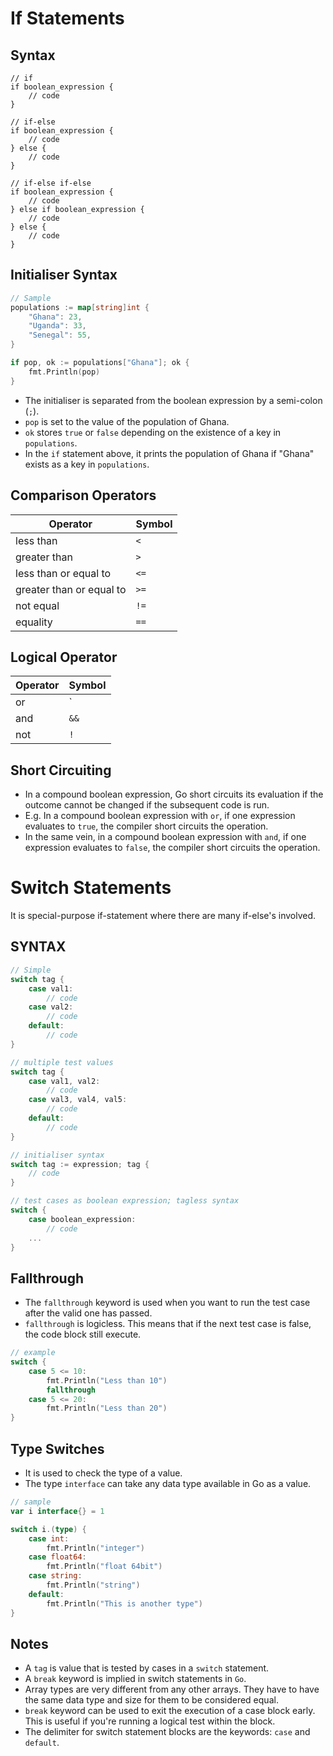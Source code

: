# If Statements

## Syntax

```ga
// if
if boolean_expression {
    // code
}

// if-else
if boolean_expression {
    // code
} else {
    // code
}

// if-else if-else
if boolean_expression {
    // code
} else if boolean_expression {
    // code
} else {
    // code
}
```

## Initialiser Syntax

```go
// Sample
populations := map[string]int {
    "Ghana": 23,
    "Uganda": 33,
    "Senegal": 55,
}

if pop, ok := populations["Ghana"]; ok {
    fmt.Println(pop)
}
```
- The initialiser is separated from the boolean expression by a semi-colon (`;`).
- `pop` is set to the value of the population of Ghana.
- `ok` stores `true` or `false` depending on the existence of a key in `populations`.
- In the `if` statement above, it prints the population of Ghana if "Ghana" exists as a key in `populations`.

## Comparison Operators

| Operator | Symbol |
| --- | --- |
| less than | `<` |
| greater than | `>` |
| less than or equal to | `<=` |
| greater than or equal to | `>=` |
| not equal | `!=` |
| equality | `==` |

## Logical Operator

| Operator | Symbol |
| --- | --- |
| or | `||` |
| and | `&&` |
| not | `!` |

## Short Circuiting

- In a compound boolean expression, Go short circuits its evaluation if the outcome cannot be changed if the subsequent code is run.
- E.g. In a compound boolean expression with `or`, if one expression evaluates to `true`, the compiler short circuits the operation.
- In the same vein, in a compound boolean expression with `and`, if one expression evaluates to `false`, the compiler short circuits the operation.

# Switch Statements

It is special-purpose if-statement where there are many if-else's involved.

## SYNTAX

```go
// Simple
switch tag {
    case val1:
        // code
    case val2:
        // code
    default:
        // code
}

// multiple test values
switch tag {
    case val1, val2:
        // code
    case val3, val4, val5:
        // code
    default:
        // code
}

// initialiser syntax
switch tag := expression; tag {
    // code
}

// test cases as boolean expression; tagless syntax
switch {
    case boolean_expression:
        // code
    ...
}
```

## Fallthrough

- The `fallthrough` keyword is used when you want to run the test case after the valid one has passed.
- `fallthrough` is logicless. This means that if the next test case is false, the code block still execute.

```go
// example
switch {
    case 5 <= 10:
        fmt.Println("Less than 10")
        fallthrough
    case 5 <= 20:
        fmt.Println("Less than 20")
}
```
## Type Switches

- It is used to check the type of a value.
- The type `interface` can take any data type available in Go as a value.

```go
// sample
var i interface{} = 1

switch i.(type) {
    case int:
        fmt.Println("integer")
    case float64:
        fmt.Println("float 64bit")
    case string:
        fmt.Println("string")
    default:
        fmt.Println("This is another type")
}
```

## Notes

- A `tag` is value that is tested by cases in a `switch` statement.
- A `break` keyword is implied in switch statements in `Go`.
- Array types are very different from any other arrays. They have to have the same data type and size for them to be considered equal.
- `break` keyword can be used to exit the execution of a case block early. This is useful if you're running a logical test within the block.
- The delimiter for switch statement blocks are the keywords: `case` and `default`.

